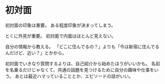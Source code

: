 # 初対面

初対面の印象は重要。
ある程度印象が決まってしまう。

とくに外見が重要。
初対面で内面はほとんど見えない。

自分の情報から教える。
「どこに住んでるの？」よりも「今は新宿に住んでるんだけど、近い？」とかから。

初対面でいきなり質問するよりは、自己紹介から始めたほうがいいかも。
名前を名乗るだけじゃなくて、共通の話題を見つけるために自分の趣味や仕事をいう。
あとは最近ハマっていることとか、エピソードの話がいい。
